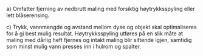 a) Omfatter fjerning av nedbrutt maling med forsiktig høytrykksspyling eller lett blåserensing.

c) Trykk, vannmengde og avstand mellom dyse og objekt skal optimaliseres for å gi best mulig resultat. Høytrykksspyling utføres på en slik måte at maling med dårlig heft fjernes og intakt maling blir sittende igjen, samtidig som minst mulig vann presses inn i hulrom og spalter.


